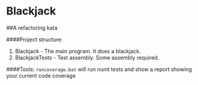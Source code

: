 # Blackjack

##A refactoring kata

####Project structure:
1. Blackjack - The main program. It does a blackjack.
2. BlackjackTests - Test assembly. Some assembly required.

####Tools:
`runcoverage.bat` will run nunit tests and show a report showing your current code coverage
